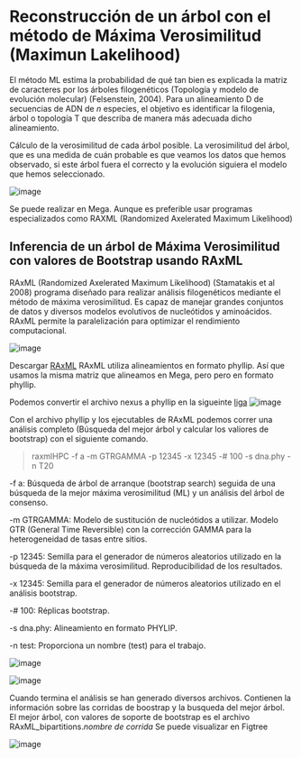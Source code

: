 # Reconstrucción de un árbol con el método de Máxima Verosimilitud (Maximun Lakelihood)

El método ML estima la probabilidad de qué tan bien es explicada la matriz de caracteres por los árboles filogenéticos
(Topología y modelo de evolución molecular) (Felsenstein,  2004). Para un alineamiento D de secuencias de ADN de *n* especies,
el objetivo es identificar la filogenia, árbol o topología T que describa de manera más adecuada dicho alineamiento. 


Cálculo de la verosimilitud de cada árbol posible. La verosimilitud del árbol, que es una medida de cuán probable es que veamos
los datos que hemos observado, si este árbol fuera el correcto y la evolución siguiera el modelo que hemos seleccionado. 

![image](https://github.com/ObreroFuturista/phylo_m/assets/32031932/203619cb-cdd8-41cc-8378-f568e8709c72)

Se puede realizar en Mega. Aunque es preferible usar programas especializados como RAXML (Randomized Axelerated Maximum Likelihood)

## Inferencia de un árbol de Máxima Verosimilitud con valores de Bootstrap usando RAxML

RAxML (Randomized Axelerated Maximum Likelihood) (Stamatakis et al 2008) programa diseñado para realizar análisis filogenéticos 
mediante el método de máxima verosimilitud. Es capaz de manejar grandes conjuntos de datos y diversos modelos evolutivos de 
nucleótidos y aminoácidos. RAxML permite la paralelización para optimizar el rendimiento computacional.

![image](https://github.com/ObreroFuturista/phylo_m/assets/32031932/ef8bb55f-b204-44b4-8d59-4c7b23ae60da)

Descargar [RAxML](https://github.com/stamatak/standard-RAxML)
RAxML utiliza alineamientos en formato phyllip. Así que usamos la misma matriz que alineamos en Mega, pero pero en formato phyllip. 

Podemos convertir el archivo nexus a phyllip en la sigueinte [liga](https://sequenceconversion.bugaco.com/converter/biology/sequences/) 
![image](https://github.com/ObreroFuturista/phylo_m/assets/32031932/d08ae5e3-25aa-4fe9-b8e7-2172947ba120)

Con el archivo phyllip y los ejecutables de RAxML podemos correr una análisis completo (Búsqueda del mejor árbol y calcular los valiores de bootstrap)
con el siguiente comando. 

>raxmlHPC -f a -m GTRGAMMA -p 12345 -x 12345 -# 100 -s dna.phy -n T20


-f a: Búsqueda de árbol de arranque (bootstrap search) seguida de una búsqueda de la mejor máxima verosimilitud (ML) y un análisis del árbol de consenso. 

-m GTRGAMMA: Modelo de sustitución de nucleótidos a utilizar. Modelo GTR (General Time Reversible) con la corrección GAMMA para la heterogeneidad de tasas entre sitios.

-p 12345: Semilla para el generador de números aleatorios utilizado en la búsqueda de la máxima verosimilitud. Reproducibilidad de los resultados.

-x 12345: Semilla para el generador de números aleatorios utilizado en el análisis bootstrap. 

-# 100: Réplicas bootstrap.

-s dna.phy: Alineamiento en formato PHYLIP.

-n test: Proporciona un nombre (test) para el trabajo.

![image](https://github.com/ObreroFuturista/phylo_m/assets/32031932/c6b3b2cf-dbb0-4cb2-9b75-71bd2b9211d8)

![image](https://github.com/ObreroFuturista/phylo_m/assets/32031932/200fe346-1f99-4a4b-8af5-312c6d30c90e)


Cuando termina el análisis se han generado diversos archivos. Contienen la información sobre las corridas de boostrap y la busqueda del mejor árbol.
El mejor árbol, con valores de soporte de bootstrap es el archivo RAxML_bipartitions.*nombre de corrida*
Se puede visualizar en Figtree

![image](https://github.com/ObreroFuturista/phylo_m/assets/32031932/2e24879c-f260-46c7-92ce-58dab1e39c3d)





